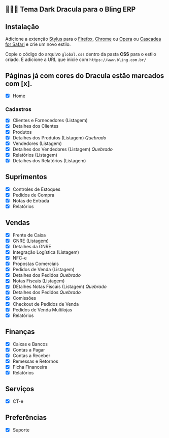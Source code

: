 ##  👨🏻‍💻 Tema Dark Dracula para o Bling ERP

## Instalação

Adicione a extenção [Stylus](https://add0n.com/stylus.html) para o [Firefox](https://addons.mozilla.org/en-US/firefox/addon/styl-us/), [Chrome](https://chrome.google.com/webstore/detail/stylus/clngdbkpkpeebahjckkjfobafhncgmne) ou [Opera](https://addons.opera.com/en-gb/extensions/details/stylus/) ou [Cascadea for Safari](https://cascadea.app/) e crie um novo estilo.

Copie o código do arquivo `global.css` dentro da pasta **CSS** para o estilo criado. E adicione a URL que inicie com `https://www.bling.com.br/`

## Páginas já com cores do Dracula estão marcados com [x].

- [x] Home

### Cadastros

- [x] Clientes e Fornecedores (Listagem)
- [x] Detalhes dos Clientes
- [x] Produtos
- [x] Detalhes dos Produtos (Listagem) *Quebrado*
- [x] Vendedores (Listagem)
- [x] Detalhes dos Vendedores (Listagem) *Quebrado*
- [x] Relatórios (Listagem)
- [x] Detalhes dos Relatórios (Listagem)

## Suprimentos
- [x] Controles de Estoques
- [x] Pedidos de Compra
- [x] Notas de Entrada
- [x] Relatórios

## Vendas
- [x] Frente de Caixa
- [x] GNRE (Listagem)
- [x] Detalhes da GNRE
- [x] Integração Logística (Listagem)
- [x] NFC-e
- [x] Propostas Comerciais
- [x] Pedidos de Venda (Listagem) 
- [x] Detalhes dos Pedidos *Quebrado*
- [x] Notas Fiscais (Listagem)
- [x] DEtalhes Notas Fiscais (Listagem) *Quebrado*
- [x] Detalhes dos Pedidos *Quebrado*
- [x] Comissões
- [x] Checkout de Pedidos de Venda
- [x] Pedidos de Venda Multilojas
- [x] Relatórios

## Finanças
- [x] Caixas e Bancos
- [x] Contas a Pagar
- [x] Contas a Receber
- [x] Remessas e Retornos
- [x] Ficha Financeira
- [x] Relatórios

## Serviços
- [x] CT-e

## Preferências

- [x] Suporte
